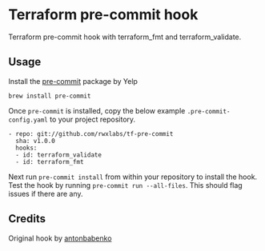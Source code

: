# Terraform pre-commit hook

 Terraform pre-commit hook with terraform_fmt and terraform_validate.

## Usage

Install the [pre-commit](http://pre-commit.com) package by Yelp

```
brew install pre-commit
```

Once `pre-commit` is installed, copy the below example `.pre-commit-config.yaml` to your project repository.

```
- repo: git://github.com/rwxlabs/tf-pre-commit
  sha: v1.0.0
  hooks:
  - id: terraform_validate
  - id: terraform_fmt
```

Next run `pre-commit install` from within your repository to install the hook. Test the hook by running `pre-commit run --all-files`. This should flag issues if there are any.

## Credits

Original hook by [antonbabenko](https://github.com/antonbabenko/pre-commit-terraform)
